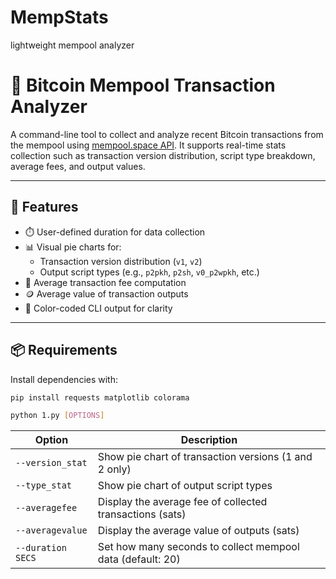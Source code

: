 # MempStats
lightweight mempool analyzer
# 🧠 Bitcoin Mempool Transaction Analyzer

A command-line tool to collect and analyze recent Bitcoin transactions from the mempool using [mempool.space API](https://mempool.space/docs/api/). It supports real-time stats collection such as transaction version distribution, script type breakdown, average fees, and output values.

---

## 🚀 Features

- ⏱️ User-defined duration for data collection
- 📊 Visual pie charts for:
  - Transaction version distribution (`v1`, `v2`)
  - Output script types (e.g., `p2pkh`, `p2sh`, `v0_p2wpkh`, etc.)
- 💸 Average transaction fee computation
- 🪙 Average value of transaction outputs
- 🎨 Color-coded CLI output for clarity

---

## 📦 Requirements

Install dependencies with:

```bash
pip install requests matplotlib colorama
```
```bash
python 1.py [OPTIONS]
```
| Option            | Description                                                |
| ----------------- | ---------------------------------------------------------- |
| `--version_stat`  | Show pie chart of transaction versions (1 and 2 only)      |
| `--type_stat`     | Show pie chart of output script types                      |
| `--averagefee`    | Display the average fee of collected transactions (sats)   |
| `--averagevalue`  | Display the average value of outputs (sats)                |
| `--duration SECS` | Set how many seconds to collect mempool data (default: 20) |
